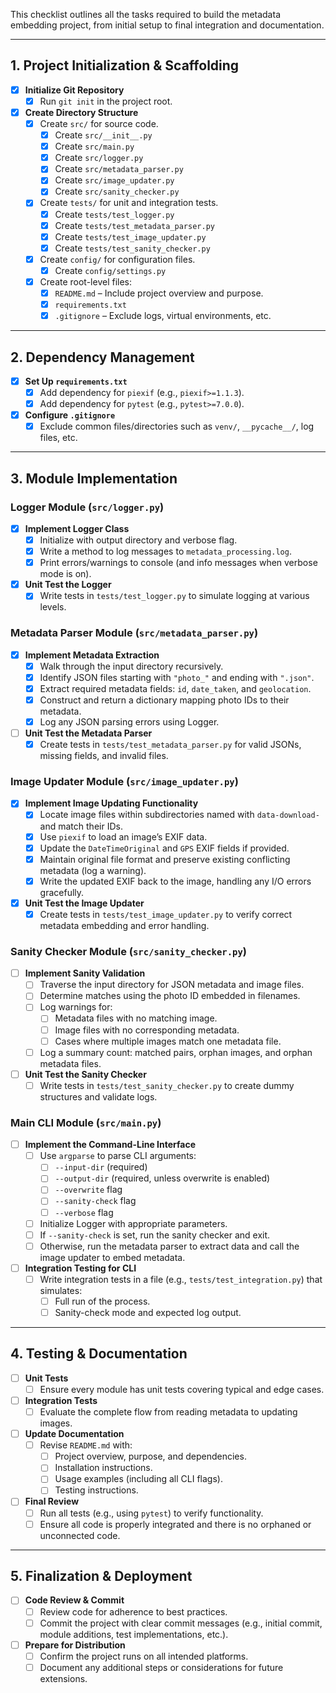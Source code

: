 
This checklist outlines all the tasks required to build the metadata embedding project, from initial setup to final integration and documentation.

---

## 1. Project Initialization & Scaffolding
- [x] **Initialize Git Repository**
  - [x] Run `git init` in the project root.
- [x] **Create Directory Structure**
  - [x] Create `src/` for source code.
      - [x] Create `src/__init__.py`
      - [x] Create `src/main.py`
      - [x] Create `src/logger.py`
      - [x] Create `src/metadata_parser.py`
      - [x] Create `src/image_updater.py`
      - [x] Create `src/sanity_checker.py`
  - [x] Create `tests/` for unit and integration tests.
      - [x] Create `tests/test_logger.py`
      - [x] Create `tests/test_metadata_parser.py`
      - [x] Create `tests/test_image_updater.py`
      - [x] Create `tests/test_sanity_checker.py`
  - [x] Create `config/` for configuration files.
      - [x] Create `config/settings.py`
  - [x] Create root-level files:
      - [x] `README.md` – Include project overview and purpose.
      - [x] `requirements.txt`
      - [x] `.gitignore` – Exclude logs, virtual environments, etc.

---

## 2. Dependency Management
- [x] **Set Up `requirements.txt`**
  - [x] Add dependency for `piexif` (e.g., `piexif>=1.1.3`).
  - [x] Add dependency for `pytest` (e.g., `pytest>=7.0.0`).
- [x] **Configure `.gitignore`**
  - [x] Exclude common files/directories such as `venv/`, `__pycache__/`, log files, etc.

---

## 3. Module Implementation

### Logger Module (`src/logger.py`)
- [x] **Implement Logger Class**
  - [x] Initialize with output directory and verbose flag.
  - [x] Write a method to log messages to `metadata_processing.log`.
  - [x] Print errors/warnings to console (and info messages when verbose mode is on).
- [x] **Unit Test the Logger**
  - [x] Write tests in `tests/test_logger.py` to simulate logging at various levels.

### Metadata Parser Module (`src/metadata_parser.py`)
- [x] **Implement Metadata Extraction**
  - [x] Walk through the input directory recursively.
  - [x] Identify JSON files starting with `"photo_"` and ending with `".json"`.
  - [x] Extract required metadata fields: `id`, `date_taken`, and `geolocation`.
  - [x] Construct and return a dictionary mapping photo IDs to their metadata.
  - [x] Log any JSON parsing errors using Logger.
- [ ] **Unit Test the Metadata Parser**
  - [x] Create tests in `tests/test_metadata_parser.py` for valid JSONs, missing fields, and invalid files.

### Image Updater Module (`src/image_updater.py`)
- [x] **Implement Image Updating Functionality**
  - [x] Locate image files within subdirectories named with `data-download-` and match their IDs.
  - [x] Use `piexif` to load an image’s EXIF data.
  - [x] Update the `DateTimeOriginal` and `GPS` EXIF fields if provided.
  - [x] Maintain original file format and preserve existing conflicting metadata (log a warning).
  - [x] Write the updated EXIF back to the image, handling any I/O errors gracefully.
- [x] **Unit Test the Image Updater**
  - [x] Create tests in `tests/test_image_updater.py` to verify correct metadata embedding and error handling.

### Sanity Checker Module (`src/sanity_checker.py`)
- [ ] **Implement Sanity Validation**
  - [ ] Traverse the input directory for JSON metadata and image files.
  - [ ] Determine matches using the photo ID embedded in filenames.
  - [ ] Log warnings for:
      - [ ] Metadata files with no matching image.
      - [ ] Image files with no corresponding metadata.
      - [ ] Cases where multiple images match one metadata file.
  - [ ] Log a summary count: matched pairs, orphan images, and orphan metadata files.
- [ ] **Unit Test the Sanity Checker**
  - [ ] Write tests in `tests/test_sanity_checker.py` to create dummy structures and validate logs.

### Main CLI Module (`src/main.py`)
- [ ] **Implement the Command-Line Interface**
  - [ ] Use `argparse` to parse CLI arguments:
      - [ ] `--input-dir` (required)
      - [ ] `--output-dir` (required, unless overwrite is enabled)
      - [ ] `--overwrite` flag
      - [ ] `--sanity-check` flag
      - [ ] `--verbose` flag
  - [ ] Initialize Logger with appropriate parameters.
  - [ ] If `--sanity-check` is set, run the sanity checker and exit.
  - [ ] Otherwise, run the metadata parser to extract data and call the image updater to embed metadata.
- [ ] **Integration Testing for CLI**
  - [ ] Write integration tests in a file (e.g., `tests/test_integration.py`) that simulates:
      - [ ] Full run of the process.
      - [ ] Sanity-check mode and expected log output.

---

## 4. Testing & Documentation
- [ ] **Unit Tests**
  - [ ] Ensure every module has unit tests covering typical and edge cases.
- [ ] **Integration Tests**
  - [ ] Evaluate the complete flow from reading metadata to updating images.
- [ ] **Update Documentation**
  - [ ] Revise `README.md` with:
      - [ ] Project overview, purpose, and dependencies.
      - [ ] Installation instructions.
      - [ ] Usage examples (including all CLI flags).
      - [ ] Testing instructions.
- [ ] **Final Review**
  - [ ] Run all tests (e.g., using `pytest`) to verify functionality.
  - [ ] Ensure all code is properly integrated and there is no orphaned or unconnected code.

---

## 5. Finalization & Deployment
- [ ] **Code Review & Commit**
  - [ ] Review code for adherence to best practices.
  - [ ] Commit the project with clear commit messages (e.g., initial commit, module additions, test implementations, etc.).
- [ ] **Prepare for Distribution**
  - [ ] Confirm the project runs on all intended platforms.
  - [ ] Document any additional steps or considerations for future extensions.
